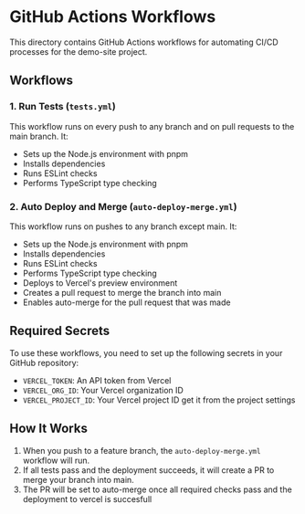 # GitHub Actions Workflows

This directory contains GitHub Actions workflows for automating CI/CD processes for the demo-site project.

## Workflows

### 1. Run Tests (`tests.yml`)

This workflow runs on every push to any branch and on pull requests to the main branch. It:
- Sets up the Node.js environment with pnpm
- Installs dependencies
- Runs ESLint checks
- Performs TypeScript type checking

### 2. Auto Deploy and Merge (`auto-deploy-merge.yml`)

This workflow runs on pushes to any branch except main. It:
- Sets up the Node.js environment with pnpm
- Installs dependencies
- Runs ESLint checks
- Performs TypeScript type checking
- Deploys to Vercel's preview environment
- Creates a pull request to merge the branch into main
- Enables auto-merge for the pull request that was made

## Required Secrets

To use these workflows, you need to set up the following secrets in your GitHub repository:

- `VERCEL_TOKEN`: An API token from Vercel
- `VERCEL_ORG_ID`: Your Vercel organization ID
- `VERCEL_PROJECT_ID`: Your Vercel project ID get it from the project settings 

## How It Works

1. When you push to a feature branch, the `auto-deploy-merge.yml` workflow will run.
2. If all tests pass and the deployment succeeds, it will create a PR to merge your branch into main.
3. The PR will be set to auto-merge once all required checks pass and the deployment to vercel is succesfull

